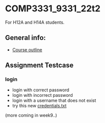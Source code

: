# COMP3331_9331_22t2
For H12A and H14A students.

## General info:
 - [Course outline](https://webcms3.cse.unsw.edu.au/COMP3331/22T2/outline)  


## Assignment Testcase
### login
 - login with correct password
 - login with incorrect password
 - login with a username that does not exist
 - try this new [credentials.txt]()  
 
 
(more coming in week9..)
